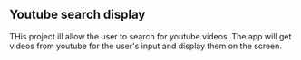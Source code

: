 ## Youtube search display

THis project ill allow the user to search for youtube videos. The app will get videos from youtube for the user's input and display them on the screen.
